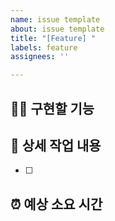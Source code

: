 ```yaml
---
name: issue template
about: issue template
title: "[Feature] "
labels: feature
assignees: ''

---
```


## 🏃🏻 구현할 기능


## 📌 상세 작업 내용

- [ ] 

## ⏰ 예상 소요 시간
